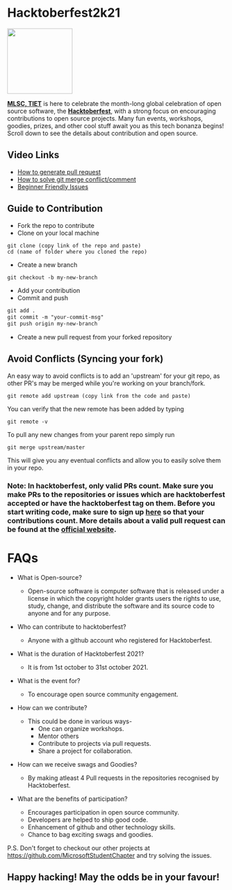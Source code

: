# Hacktoberfest2k21
<img src="https://hacktoberfest.digitalocean.com/_nuxt/img/logo-hf-icon.6b4a329.svg" width="150" height="150" align="center">


**[MLSC, TIET](https://mlsctiet.co.in/)** is here to celebrate the month-long global celebration of open source software, the   **[Hacktoberfest](https://hacktoberfest.mlsctiet.co.in/)**, with a strong focus on encouraging contributions to open source projects. Many fun events, workshops, goodies, prizes, and other cool stuff await you as this tech bonanza begins!
Scroll down to see the details about contribution and open source. 

 ## Video Links

- [How to generate pull request](https://youtu.be/DIj2q02gvKs)
- [How to solve git merge conflict/comment](https://youtu.be/zOx5PJTY8CI)
- [Beginner Friendly Issues](https://goodfirstissue.dev/)

## Guide to Contribution

- Fork the repo to contribute 
- Clone on your local machine

```terminal
git clone (copy link of the repo and paste)
cd (name of folder where you cloned the repo)
```

- Create a new branch

```markdown
git checkout -b my-new-branch
```
- Add your contribution
- Commit and push

```markdown
git add .
git commit -m "your-commit-msg"
git push origin my-new-branch
```

- Create a new pull request from your forked repository


## Avoid Conflicts (Syncing your fork)

An easy way to avoid conflicts is to add an 'upstream' for your git repo, as other PR's may be merged while you're working on your branch/fork.   

```terminal
git remote add upstream (copy link from the code and paste)
```

You can verify that the new remote has been added by typing
```terminal
git remote -v
```

To pull any new changes from your parent repo simply run
```terminal
git merge upstream/master
```

This will give you any eventual conflicts and allow you to easily solve them in your repo.

### Note: In hacktoberfest, only valid PRs count. Make sure you make PRs to the repositories or issues which are hacktoberfest accepted or have the hacktoberfest tag on them. Before you start writing code, make sure to sign up [here](https://hacktoberfest.digitalocean.com/profile) so that your contributions count. More details about a valid pull request can be found at the [official website](https://hacktoberfest.digitalocean.com/). 

# FAQs
- What is Open-source?
    - Open-source software is computer software that is released under a license in which the copyright holder grants users the rights to use, study, change, and distribute the software and its source code to anyone and for any purpose.

- Who can contribute to hacktoberfest?
    - Anyone with a github account who registered for Hacktoberfest.

- What is the duration of Hacktoberfest 2021?
  - It is from 1st october to 31st october 2021.

- What is the event for?
  - To encourage open source community engagement.

- How can we contribute?
    - This could be done in various ways-
        - One can organize workshops.
        - Mentor others
        - Contribute to projects via pull requests.
        - Share a project for collaboration.


- How can we receive swags and Goodies?
    - By making atleast 4 Pull requests in the repositories recognised by Hacktoberfest.

- What are the benefits of participation?
    - Encourages participation in open source community.
    - Developers are helped to ship good code.
    - Enhancement of github and other technology skills.
    - Chance to bag exciting swags and goodies.

P.S. Don't forget to checkout our other projects at https://github.com/MicrosoftStudentChapter and try solving the issues.
## Happy hacking! May the odds be in your favour!
